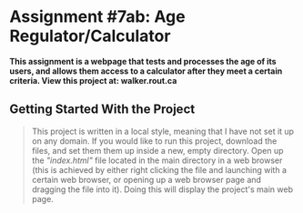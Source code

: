 # Assignment #7ab: Age Regulator/Calculator

**This assignment is a webpage that tests and processes the age of its users, and allows them access to a calculator after they meet a certain criteria. View this project at: walker.rout.ca**

## Getting Started With the Project

> This project is written in a local style, meaning that I have not set it up on any domain. If you would like to run this project, download the files, and set them them up inside a new, empty directory. Open up the *"index.html"* file located in the main directory in a web browser (this is achieved by either right clicking the file and launching with a certain web browser, or opening up a web browser page and dragging the file into it). Doing this will display the project's main web page.
